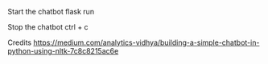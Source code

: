 Start the chatbot
flask run

Stop the chatbot
ctrl + c

Credits
https://medium.com/analytics-vidhya/building-a-simple-chatbot-in-python-using-nltk-7c8c8215ac6e
